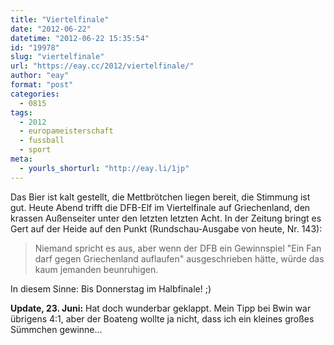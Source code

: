 ```yaml
---
title: "Viertelfinale"
date: "2012-06-22"
datetime: "2012-06-22 15:35:54"
id: "19978"
slug: "viertelfinale"
url: "https://eay.cc/2012/viertelfinale/"
author: "eay"
format: "post"
categories:
  - 0815
tags:
  - 2012
  - europameisterschaft
  - fussball
  - sport
meta:
  - yourls_shorturl: "http://eay.li/1jp"
---
```


Das Bier ist kalt gestellt, die Mettbrötchen liegen bereit, die Stimmung ist gut. Heute Abend trifft die DFB-Elf im Viertelfinale auf Griechenland, den krassen Außenseiter unter den letzten letzten Acht. In der Zeitung bringt es Gert auf der Heide auf den Punkt (Rundschau-Ausgabe von heute, Nr. 143):

> Niemand spricht es aus, aber wenn der DFB ein Gewinnspiel "Ein Fan darf gegen Griechenland auflaufen" ausgeschrieben hätte, würde das kaum jemanden beunruhigen.

In diesem Sinne: Bis Donnerstag im Halbfinale! ;)

**Update, 23. Juni:** Hat doch wunderbar geklappt. Mein Tipp bei Bwin war übrigens 4:1, aber der Boateng wollte ja nicht, dass ich ein kleines großes Sümmchen gewinne...
